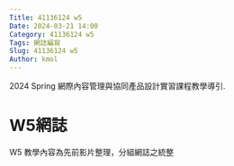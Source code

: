 ```yaml
---
Title: 41136124 w5
Date: 2024-03-21 14:00
Category: 41136124 w5
Tags: 網誌編寫
Slug: 41136124 w5
Author: kmol
---
```


2024 Spring 網際內容管理與協同產品設計實習課程教學導引.

<!-- PELICAN_END_SUMMARY -->

# W5網誌

W5 教學內容為先前影片整理，分組網誌之統整